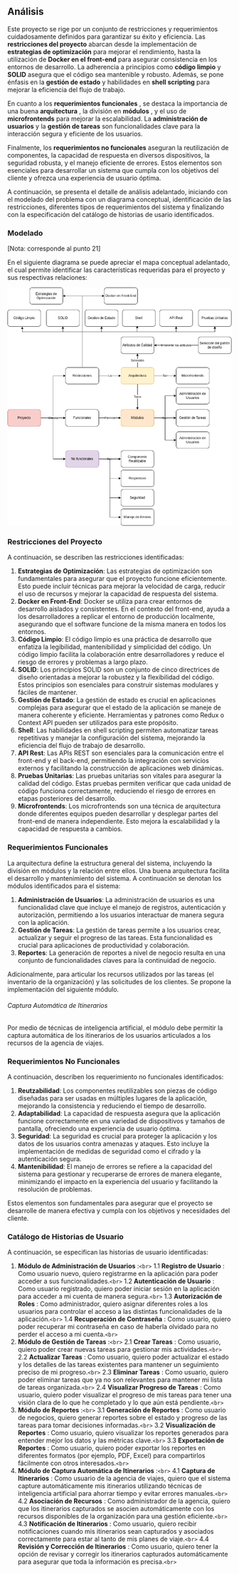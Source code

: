 ## Análisis

Este proyecto se rige por un conjunto de restricciones y requerimientos cuidadosamente definidos para garantizar su éxito y eficiencia. Las **restricciones del proyecto** abarcan desde la implementación de **estrategias de optimización** para mejorar el rendimiento, hasta la utilización de **Docker en el front-end** para asegurar consistencia en los entornos de desarrollo. La adherencia a principios como **código limpio** y **SOLID** asegura que el código sea mantenible y robusto. Además, se pone énfasis en la **gestión de estado** y habilidades en **shell scripting** para mejorar la eficiencia del flujo de trabajo.

En cuanto a los  **requerimientos funcionales** , se destaca la importancia de una buena  **arquitectura** , la división en  **módulos** , y el uso de **microfrontends** para mejorar la escalabilidad. La **administración de usuarios** y la **gestión de tareas** son funcionalidades clave para la interacción segura y eficiente de los usuarios.

Finalmente, los **requerimientos no funcionales** aseguran la reutilización de componentes, la capacidad de respuesta en diversos dispositivos, la seguridad robusta, y el manejo eficiente de errores. Estos elementos son esenciales para desarrollar un sistema que cumpla con los objetivos del cliente y ofrezca una experiencia de usuario óptima.

A continuación, se presenta el detalle de análisis adelantado, iniciando con el modelado del problema con un diagrama conceptual, identificación de las restricciones, diferentes tipos de requerimientos del sistema y finalizando con la especificación del catálogo de historias de usario identificados.

### Modelado

[Nota: corresponde al punto 21]

En el siguiente diagrama se puede apreciar el mapa conceptual adelantado, el cual permite identificar las características requeridas para el proyecto y sus respectivas relaciones:

![1722002867249](image/analysis/1722002867249.png)

### Restricciones del Proyecto

A continuación, se describen las restricciones identificadas:

1. **Estrategias de Optimización**:
   Las estrategias de optimización son fundamentales para asegurar que el proyecto funcione eficientemente. Esto puede incluir técnicas para mejorar la velocidad de carga, reducir el uso de recursos y mejorar la capacidad de respuesta del sistema.
2. **Docker en Front-End**:
   Docker se utiliza para crear entornos de desarrollo aislados y consistentes. En el contexto del front-end, ayuda a los desarrolladores a replicar el entorno de producción localmente, asegurando que el software funcione de la misma manera en todos los entornos.
3. **Código Limpio**:
   El código limpio es una práctica de desarrollo que enfatiza la legibilidad, mantenibilidad y simplicidad del código. Un código limpio facilita la colaboración entre desarrolladores y reduce el riesgo de errores y problemas a largo plazo.
4. **SOLID**:
   Los principios SOLID son un conjunto de cinco directrices de diseño orientadas a mejorar la robustez y la flexibilidad del código. Estos principios son esenciales para construir sistemas modulares y fáciles de mantener.
5. **Gestión de Estado**:
   La gestión de estado es crucial en aplicaciones complejas para asegurar que el estado de la aplicación se maneje de manera coherente y eficiente. Herramientas y patrones como Redux o Context API pueden ser utilizados para este propósito.
6. **Shell**:
   Las habilidades en shell scripting permiten automatizar tareas repetitivas y manejar la configuración del sistema, mejorando la eficiencia del flujo de trabajo de desarrollo.
7. **API Rest**:
   Las APIs REST son esenciales para la comunicación entre el front-end y el back-end, permitiendo la integración con servicios externos y facilitando la construcción de aplicaciones web dinámicas.
8. **Pruebas Unitarias**:
   Las pruebas unitarias son vitales para asegurar la calidad del código. Estas pruebas permiten verificar que cada unidad de código funciona correctamente, reduciendo el riesgo de errores en etapas posteriores del desarrollo.
9. **Microfrontends**:
   Los microfrontends son una técnica de arquitectura donde diferentes equipos pueden desarrollar y desplegar partes del front-end de manera independiente. Esto mejora la escalabilidad y la capacidad de respuesta a cambios.

### Requerimientos Funcionales

La arquitectura define la estructura general del sistema, incluyendo la división en módulos y la relación entre ellos. Una buena arquitectura facilita el desarrollo y mantenimiento del sistema. A continuación se denotan los módulos identificados para el sistema:

1. **Administración de Usuarios**:
   La administración de usuarios es una funcionalidad clave que incluye el manejo de registros, autenticación y autorización, permitiendo a los usuarios interactuar de manera segura con la aplicación.
2. **Gestión de Tareas**:
   La gestión de tareas permite a los usuarios crear, actualizar y seguir el progreso de las tareas. Esta funcionalidad es crucial para aplicaciones de productividad y colaboración.
3. **Reportes**:
   La generación de reportes a nivel de negocio resulta en una conjunto de funcionalidades claves para la continuidad de negocio.

Adicionalmente, para articular los recursos utilizados por las tareas (el inventario de la organización) y las solicitudes de los clientes. Se propone la implementación del siguiente módulo.

###### Captura Automática de Itinerarios

Por medio de técnicas de inteligencia artificial, el módulo debe permitir la captura automática de los itinerarios de los usuarios articulados a los recursos de la agencia de viajes.

### Requerimientos No Funcionales

A continuación, describen los requerimiento no funcionales identificados:

1. **Reutzabilidad**:
   Los componentes reutilizables son piezas de código diseñadas para ser usadas en múltiples lugares de la aplicación, mejorando la consistencia y reduciendo el tiempo de desarrollo.
2. **Adaptabilidad**:
   La capacidad de respuesta asegura que la aplicación funcione correctamente en una variedad de dispositivos y tamaños de pantalla, ofreciendo una experiencia de usuario óptima.
3. **Seguridad**:
   La seguridad es crucial para proteger la aplicación y los datos de los usuarios contra amenazas y ataques. Esto incluye la implementación de medidas de seguridad como el cifrado y la autenticación segura.
4. **Mantenibilidad**:
   El manejo de errores se refiere a la capacidad del sistema para gestionar y recuperarse de errores de manera elegante, minimizando el impacto en la experiencia del usuario y facilitando la resolución de problemas.

Estos elementos son fundamentales para asegurar que el proyecto se desarrolle de manera efectiva y cumpla con los objetivos y necesidades del cliente.

### Catálogo de Historias de Usuario

A continuación, se especifican las historias de usuario identificadas:

1. **Módulo de Administración de Usuarios** :`<br>`
   1.1 **Registro de Usuario** : Como usuario nuevo, quiero registrarme en la aplicación para poder acceder a sus funcionalidades.`<br>`
   1.2 **Autenticación de Usuario** : Como usuario registrado, quiero poder iniciar sesión en la aplicación para acceder a mi cuenta de manera segura.`<br>`
   1.3 **Autorización de Roles** : Como administrador, quiero asignar diferentes roles a los usuarios para controlar el acceso a las distintas funcionalidades de la aplicación.`<br>`
   1.4 **Recuperación de Contraseña** : Como usuario, quiero poder recuperar mi contraseña en caso de haberla olvidado para no perder el acceso a mi cuenta.`<br>`
2. **Módulo de Gestión de Tareas** :`<br>`
   2.1 **Crear Tareas** : Como usuario, quiero poder crear nuevas tareas para gestionar mis actividades.`<br>`
   2.2 **Actualizar Tareas** : Como usuario, quiero poder actualizar el estado y los detalles de las tareas existentes para mantener un seguimiento preciso de mi progreso.`<br>`
   2.3 **Eliminar Tareas** : Como usuario, quiero poder eliminar tareas que ya no son relevantes para mantener mi lista de tareas organizada.`<br>`
   2.4 **Visualizar Progreso de Tareas** : Como usuario, quiero poder visualizar el progreso de mis tareas para tener una visión clara de lo que he completado y lo que aún está pendiente.`<br>`
3. **Módulo de Reportes** :`<br>`
   3.1 **Generación de Reportes** : Como usuario de negocios, quiero generar reportes sobre el estado y progreso de las tareas para tomar decisiones informadas.`<br>`
   3.2 **Visualización de Reportes** : Como usuario, quiero visualizar los reportes generados para entender mejor los datos y las métricas clave.`<br>`
   3.3 **Exportación de Reportes** : Como usuario, quiero poder exportar los reportes en diferentes formatos (por ejemplo, PDF, Excel) para compartirlos fácilmente con otros interesados.`<br>`
4. **Módulo de Captura Automática de Itinerarios** :`<br>`
   4.1 **Captura de Itinerarios** : Como usuario de la agencia de viajes, quiero que el sistema capture automáticamente mis itinerarios utilizando técnicas de inteligencia artificial para ahorrar tiempo y evitar errores manuales.`<br>`
   4.2 **Asociación de Recursos** : Como administrador de la agencia, quiero que los itinerarios capturados se asocien automáticamente con los recursos disponibles de la organización para una gestión eficiente.`<br>`
   4.3 **Notificación de Itinerarios** : Como usuario, quiero recibir notificaciones cuando mis itinerarios sean capturados y asociados correctamente para estar al tanto de mis planes de viaje.`<br>`
   4.4 **Revisión y Corrección de Itinerarios** : Como usuario, quiero tener la opción de revisar y corregir los itinerarios capturados automáticamente para asegurar que toda la información es precisa.`<br>`
